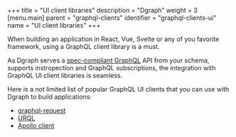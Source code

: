 +++
title = "UI client libraries"
description = "Dgraph"
weight = 3
[menu.main]
    parent = "graphql-clients"
    identifier = "graphql-clients-ui"
    name = "UI client libraries"
+++


When building an application in React, Vue, Svelte or any of you favorite framework, using a GraphQL client library is a must.

As Dgraph serves a [spec-compliant GraphQL](https://graphql.github.io/graphql-spec/June2018/) API from your schema, supports instropection and GraphQL subscriptions, the integration with GraphQL UI client libraries is seamless.

Here is a not limited list of popular GraphQL UI clients that you can use with Dgraph to build applications:
- [graphql-request](https://github.com/jasonkuhrt/graphql-request)
- [URQL](https://github.com/urql-graphql/urql])
- [Apollo client](https://github.com/apollographql/apollo-client)




